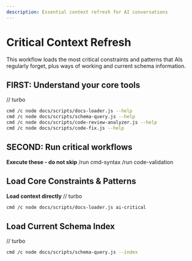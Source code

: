 ```yaml
---
description: Essential context refresh for AI conversations
---
```


# Critical Context Refresh

This workflow loads the most critical constraints and patterns that AIs regularly forget, plus ways of working and current schema information.

## FIRST: Understand your core tools
// turbo

```bash
cmd /c node docs/scripts/docs-loader.js --help
cmd /c node docs/scripts/schema-query.js --help
cmd /c node docs/scripts/code-review-analyzer.js --help
cmd /c node docs/scripts/code-fix.js --help
```

## SECOND: Run critical workflows
**Execute these - do not skip**
/run cmd-syntax
/run code-validation

## Load Core Constraints & Patterns
**Load context directly**
// turbo

```bash
cmd /c node docs/scripts/docs-loader.js ai-critical
```

## Load Current Schema Index
// turbo

```bash
cmd /c node docs/scripts/schema-query.js --index
```